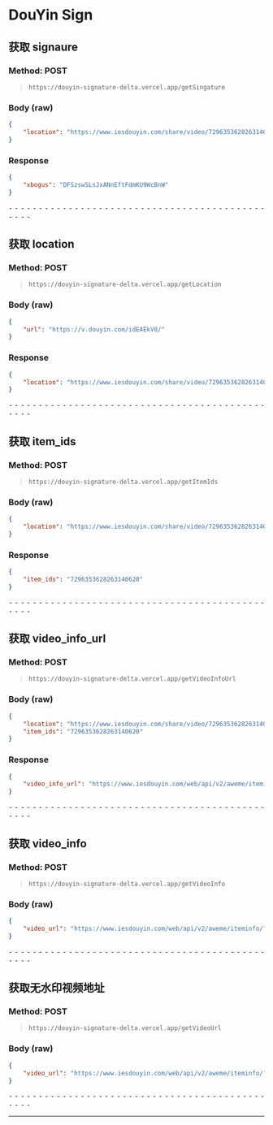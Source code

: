 # DouYin Sign

## 获取 signaure

### Method: POST

> ```
> https://douyin-signature-delta.vercel.app/getSingature
> ```

### Body (**raw**)

```json
{
    "location": "https://www.iesdouyin.com/share/video/7296353628263140620/?region=CN&mid=7296353681744726793&u_code=l7665j8k&did=MS4wLjABAAAAVbQA55vA0iRm1pbUprb_Nclc0FZwD_HURHyDsc6aIfPxoE_w43guh0L8v94j80l_&iid=MS4wLjABAAAAbvLI3Z-1dv5A4iwdbF4Aal5H29-kI2dI641Wjzm1OVABS6q8xC2V0dnRnehCZhX4&with_sec_did=1&titleType=title&share_sign=PCi8yPNX9JjpYVslnMrQXoYphHkRHv2WPfQOwExJmpo-&share_version=270400&ts=1698823547&from_ssr=1&timestamp=1698824000&utm_campaign=client_share&app=aweme&utm_medium=ios&tt_from=copy&utm_source=copy"
}
```

### Response

```json
{
    "xbogus": "DFSzswSLsJxANnEftFdmKU9WcBnW"
}
```

⁃ ⁃ ⁃ ⁃ ⁃ ⁃ ⁃ ⁃ ⁃ ⁃ ⁃ ⁃ ⁃ ⁃ ⁃ ⁃ ⁃ ⁃ ⁃ ⁃ ⁃ ⁃ ⁃ ⁃ ⁃ ⁃ ⁃ ⁃ ⁃ ⁃ ⁃ ⁃ ⁃ ⁃ ⁃ ⁃ ⁃ ⁃ ⁃ ⁃ ⁃ ⁃ ⁃ ⁃ ⁃ ⁃ ⁃

## 获取 location

### Method: POST

> ```
> https://douyin-signature-delta.vercel.app/getLocation
> ```

### Body (**raw**)

```json
{
    "url": "https://v.douyin.com/idEAEkV8/"
}
```

### Response

```json
{
    "location": "https://www.iesdouyin.com/share/video/7296353628263140620/?region=CN&mid=7296353681744726793&u_code=l7665j8k&did=MS4wLjABAAAAVbQA55vA0iRm1pbUprb_Nclc0FZwD_HURHyDsc6aIfPxoE_w43guh0L8v94j80l_&iid=MS4wLjABAAAAbvLI3Z-1dv5A4iwdbF4Aal5H29-kI2dI641Wjzm1OVABS6q8xC2V0dnRnehCZhX4&with_sec_did=1&titleType=title&share_sign=PCi8yPNX9JjpYVslnMrQXoYphHkRHv2WPfQOwExJmpo-&share_version=270400&ts=1698823547&from_ssr=1&timestamp=1698824000&utm_campaign=client_share&app=aweme&utm_medium=ios&tt_from=copy&utm_source=copy"
}
```

⁃ ⁃ ⁃ ⁃ ⁃ ⁃ ⁃ ⁃ ⁃ ⁃ ⁃ ⁃ ⁃ ⁃ ⁃ ⁃ ⁃ ⁃ ⁃ ⁃ ⁃ ⁃ ⁃ ⁃ ⁃ ⁃ ⁃ ⁃ ⁃ ⁃ ⁃ ⁃ ⁃ ⁃ ⁃ ⁃ ⁃ ⁃ ⁃ ⁃ ⁃ ⁃ ⁃ ⁃ ⁃ ⁃ ⁃

## 获取 item_ids

### Method: POST

> ```
> https://douyin-signature-delta.vercel.app/getItemIds
> ```

### Body (**raw**)

```json
{
    "location": "https://www.iesdouyin.com/share/video/7296353628263140620/?region=CN&mid=7296353681744726793&u_code=l7665j8k&did=MS4wLjABAAAAVbQA55vA0iRm1pbUprb_Nclc0FZwD_HURHyDsc6aIfPxoE_w43guh0L8v94j80l_&iid=MS4wLjABAAAAbvLI3Z-1dv5A4iwdbF4Aal5H29-kI2dI641Wjzm1OVABS6q8xC2V0dnRnehCZhX4&with_sec_did=1&titleType=title&share_sign=PCi8yPNX9JjpYVslnMrQXoYphHkRHv2WPfQOwExJmpo-&share_version=270400&ts=1698823547&from_ssr=1&timestamp=1698824000&utm_campaign=client_share&app=aweme&utm_medium=ios&tt_from=copy&utm_source=copy"
}
```

### Response

```json
{
    "item_ids": "7296353628263140620"
}
```

⁃ ⁃ ⁃ ⁃ ⁃ ⁃ ⁃ ⁃ ⁃ ⁃ ⁃ ⁃ ⁃ ⁃ ⁃ ⁃ ⁃ ⁃ ⁃ ⁃ ⁃ ⁃ ⁃ ⁃ ⁃ ⁃ ⁃ ⁃ ⁃ ⁃ ⁃ ⁃ ⁃ ⁃ ⁃ ⁃ ⁃ ⁃ ⁃ ⁃ ⁃ ⁃ ⁃ ⁃ ⁃ ⁃ ⁃

## 获取 video_info_url

### Method: POST

> ```
> https://douyin-signature-delta.vercel.app/getVideoInfoUrl
> ```

### Body (**raw**)

```json
{
    "location": "https://www.iesdouyin.com/share/video/7296353628263140620/?region=CN&mid=7296353681744726793&u_code=l7665j8k&did=MS4wLjABAAAAVbQA55vA0iRm1pbUprb_Nclc0FZwD_HURHyDsc6aIfPxoE_w43guh0L8v94j80l_&iid=MS4wLjABAAAAbvLI3Z-1dv5A4iwdbF4Aal5H29-kI2dI641Wjzm1OVABS6q8xC2V0dnRnehCZhX4&with_sec_did=1&titleType=title&share_sign=PCi8yPNX9JjpYVslnMrQXoYphHkRHv2WPfQOwExJmpo-&share_version=270400&ts=1698823547&from_ssr=1&timestamp=1698824000&utm_campaign=client_share&app=aweme&utm_medium=ios&tt_from=copy&utm_source=copy",
    "item_ids": "7296353628263140620"
}
```

### Response

```json
{
    "video_info_url": "https://www.iesdouyin.com/web/api/v2/aweme/iteminfo/?reflow_source=reflow_page&item_ids=7296353628263140620&a_bogus=DFSzswSLsJxANnEftFdz1U9WcBrN"
}
```

⁃ ⁃ ⁃ ⁃ ⁃ ⁃ ⁃ ⁃ ⁃ ⁃ ⁃ ⁃ ⁃ ⁃ ⁃ ⁃ ⁃ ⁃ ⁃ ⁃ ⁃ ⁃ ⁃ ⁃ ⁃ ⁃ ⁃ ⁃ ⁃ ⁃ ⁃ ⁃ ⁃ ⁃ ⁃ ⁃ ⁃ ⁃ ⁃ ⁃ ⁃ ⁃ ⁃ ⁃ ⁃ ⁃ ⁃

## 获取 video_info

### Method: POST

> ```
> https://douyin-signature-delta.vercel.app/getVideoInfo
> ```

### Body (**raw**)

```json
{
    "video_url": "https://www.iesdouyin.com/web/api/v2/aweme/iteminfo/?reflow_source=reflow_page&item_ids=7296353628263140620&a_bogus=DFSzswSLsJxANnEftFlS0U9WcBrU"
}
```

⁃ ⁃ ⁃ ⁃ ⁃ ⁃ ⁃ ⁃ ⁃ ⁃ ⁃ ⁃ ⁃ ⁃ ⁃ ⁃ ⁃ ⁃ ⁃ ⁃ ⁃ ⁃ ⁃ ⁃ ⁃ ⁃ ⁃ ⁃ ⁃ ⁃ ⁃ ⁃ ⁃ ⁃ ⁃ ⁃ ⁃ ⁃ ⁃ ⁃ ⁃ ⁃ ⁃ ⁃ ⁃ ⁃ ⁃

## 获取无水印视频地址

### Method: POST

> ```
> https://douyin-signature-delta.vercel.app/getVideoUrl
> ```

### Body (**raw**)

```json
{
    "video_url": "https://www.iesdouyin.com/web/api/v2/aweme/iteminfo/?reflow_source=reflow_page&item_ids=7296353628263140620&a_bogus=DFSzswSLsJxANnEftFltzz9WcBJl"
}
```

⁃ ⁃ ⁃ ⁃ ⁃ ⁃ ⁃ ⁃ ⁃ ⁃ ⁃ ⁃ ⁃ ⁃ ⁃ ⁃ ⁃ ⁃ ⁃ ⁃ ⁃ ⁃ ⁃ ⁃ ⁃ ⁃ ⁃ ⁃ ⁃ ⁃ ⁃ ⁃ ⁃ ⁃ ⁃ ⁃ ⁃ ⁃ ⁃ ⁃ ⁃ ⁃ ⁃ ⁃ ⁃ ⁃ ⁃

---

